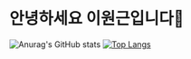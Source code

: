 # 안녕하세요 이원근입니다👋

<div align="center"></div>

![Anurag's GitHub stats](https://github-readme-stats.vercel.app/api?username=lwg1421&show_icons=true&theme=dark)
[![Top Langs](https://github-readme-stats.vercel.app/api/top-langs/?username=lwg1421&layout=compact&theme=dark)](https://github.com/lwg1421/github-readme-stats)

